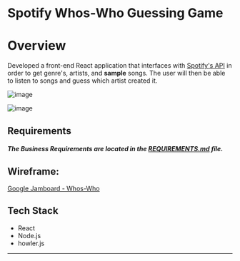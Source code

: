 Spotify Whos-Who Guessing Game
===============================
# Overview

Developed a front-end React application that interfaces with [Spotify's API](https://developer.spotify.com/) in order to get genre's, artists, and **sample** songs. The user will then be able to listen to songs and guess which artist created it.

![image](https://user-images.githubusercontent.com/101418016/233693537-a846d620-ec1b-4b0d-873c-dc6fdd0d3623.png)

![image](https://user-images.githubusercontent.com/101418016/233693687-783a3c53-dfe5-45ca-ba2a-910572d47dcc.png)



## Requirements

##### The *Business Requirements* are located in the [REQUIREMENTS.md](REQUIREMENTS.md) file.

## Wireframe: 
[Google Jamboard - Whos-Who](https://jamboard.google.com/d/1uL2t_lnuhAex9vCn8nOjrtgpCK841ydN1Lf9jVFErPw/edit?usp=sharing)

## Tech Stack
* React
* Node.js
* howler.js


---

